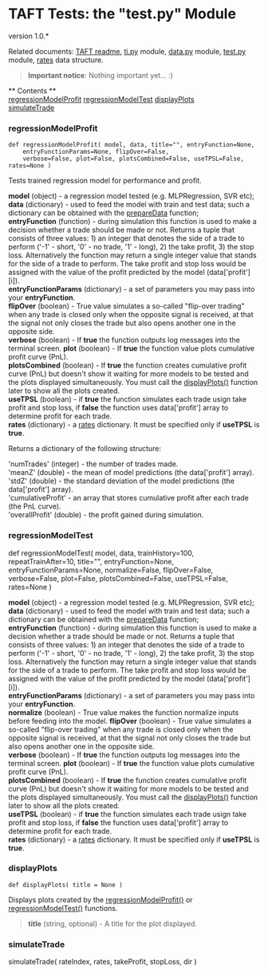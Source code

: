 TAFT Tests: the "test.py" Module
============================
version 1.0.*		
  
Related documents: [TAFT readme](README.md), [ti.py](ti.md) module, [data.py](data.md) module, [test.py](test.md) module, [rates](rates.md) data structure.		

> **Important notice**:
> Nothing important yet... :)   

** Contents **		
[regressionModelProfit](#regressionModelProfit)	
[regressionModelTest](#regressionModelTest)	
[displayPlots](#displayPlots)	
[simulateTrade](#simulateTrade)	

<a name="regressionModelProfit"></a>
### regressionModelProfit ###
~~~
def regressionModelProfit( model, data, title="", entryFunction=None, 
	entryFunctionParams=None, flipOver=False,
	verbose=False, plot=False, plotsCombined=False, useTPSL=False, rates=None )
~~~
Tests trained regression model for performance and profit.	
>	 
**model** (object) - a regression model tested (e.g. MLPRegression, SVR etc);	
**data** (dictionary) -  used to feed the model with train and test data; such a dictionary can be obtained with the [prepareData](data.md) function; 	
**entryFunction** (function) - during simulation this function is used to make a decision whether a trade should be made or not. Returns a tuple that consists of three values: 1) an integer that denotes the side of a trade to perform ('-1' - short, '0' - no trade, '1' - long), 2) the take profit, 3) the stop loss. Alternatively the function may return a single integer value that stands for the side of a trade to perform. The take profit and stop loss would be assigned with the value of the profit predicted by the model (data['profit'][i]).		
**entryFunctionParams** (dictionary) - a set of parameters you may pass into your **entryFunction**.	
**flipOver** (boolean) - True value simulates a so-called "flip-over trading" when any trade is closed only when the opposite signal is received, at that the signal not only closes the trade but also opens another one in the opposite side.			
**verbose** (boolean) - If **true** the function outputs log messages into the terminal screen.	
**plot** (boolean) - If **true** the function value plots cumulative profit curve (PnL).	  
**plotsCombined** (boolean) - If **true** the function creates cumulative profit curve (PnL) but doesn't show it waiting for more models to be tested and the plots displayed simultaneously. You must call the [displayPlots()](#displayPlots) function later to show all the plots created.		
**useTPSL** (boolean) - if **true** the function simulates each trade usign take profit and stop loss, if **false** the function uses data['profit'] array to determine profit for each trade.		
**rates** (dictionary) - a [rates](rates.md) dictionary. It must be specified only if **useTPSL** is **true**.

Returns a dictionary of the following structure:		
>				
'numTrades' (integer) - the number of trades made.		
'meanZ' (double) - the mean of model predictions (the data['profit'] array).	
'stdZ' (double) - the standard deviation of the model predictions (the data['profit'] array).	
'cumulativeProfit' - an array that stores cumulative profit after each trade (the PnL curve).	
'overallProfit' (double) - the profit gained during simulation.	

<a name="regressionModelTest"></a>
### regressionModelTest ###

def regressionModelTest( model, data, trainHistory=100, repeatTrainAfter=10, title="", 
	entryFunction=None, entryFunctionParams=None, normalize=False, flipOver=False, verbose=False, plot=False, plotsCombined=False, 
	useTPSL=False, rates=None )
>				
**model** (object) - a regression model tested (e.g. MLPRegression, SVR etc);	
**data** (dictionary) -  used to feed the model with train and test data; such a dictionary can be obtained with the [prepareData](data.md) function; 	
**entryFunction** (function) - during simulation this function is used to make a decision whether a trade should be made or not. Returns a tuple that consists of three values: 1) an integer that denotes the side of a trade to perform ('-1' - short, '0' - no trade, '1' - long), 2) the take profit, 3) the stop loss. Alternatively the function may return a single integer value that stands for the side of a trade to perform. The take profit and stop loss would be assigned with the value of the profit predicted by the model (data['profit'][i]).		
**entryFunctionParams** (dictionary) - a set of parameters you may pass into your **entryFunction**.	
**normalize** (boolean) - True value makes the function normalize inputs before feeding into the model.
**flipOver** (boolean) - True value simulates a so-called "flip-over trading" when any trade is closed only when the opposite signal is received, at that the signal not only closes the trade but also opens another one in the opposite side.			
**verbose** (boolean) - If **true** the function outputs log messages into the terminal screen.	
**plot** (boolean) - If **true** the function value plots cumulative profit curve (PnL).	  
**plotsCombined** (boolean) - If **true** the function creates cumulative profit curve (PnL) but doesn't show it waiting for more models to be tested and the plots displayed simultaneously. You must call the [displayPlots()](#displayPlots) function later to show all the plots created.		
**useTPSL** (boolean) - if **true** the function simulates each trade usign take profit and stop loss, if **false** the function uses data['profit'] array to determine profit for each trade. 		
**rates** (dictionary) - a [rates](rates.md) dictionary. It must be specified only if **useTPSL** is **true**.

<a name="displayPlots"></a>
### displayPlots ###
~~~
def displayPlots( title = None )
~~~
Displays plots created by the [regressionModelProfit()](#regressionModelProfit) or [regressionModelTest()](#regressionModelTest) functions.		
> **title** (string, optional) - A title for the plot displayed.  		

<a name="simulateTrade"></a>
### simulateTrade ###
 simulateTrade( rateIndex, rates, takeProfit, stopLoss, dir )
